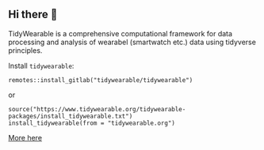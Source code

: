 ## Hi there 👋

TidyWearable is a comprehensive computational framework for data processing and analysis of wearabel (smartwatch etc.) data using tidyverse principles.

Install `tidywearable`:

```
remotes::install_gitlab("tidywearable/tidywearable")
```

or

```
source("https://www.tidywearable.org/tidywearable-packages/install_tidywearable.txt")
install_tidywearable(from = "tidywearable.org")
```

[More here](https://tidywearable.github.io/)

<!--

**Here are some ideas to get you started:**

🙋‍♀️ A short introduction - what is your organization all about?
🌈 Contribution guidelines - how can the community get involved?
👩‍💻 Useful resources - where can the community find your docs? Is there anything else the community should know?
🍿 Fun facts - what does your team eat for breakfast?
🧙 Remember, you can do mighty things with the power of [Markdown](https://docs.github.com/github/writing-on-github/getting-started-with-writing-and-formatting-on-github/basic-writing-and-formatting-syntax)
-->
